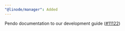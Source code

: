 ```yaml
---
"@linode/manager": Added
---
```


Pendo documentation to our development guide ([#11122](https://github.com/linode/manager/pull/11122))

